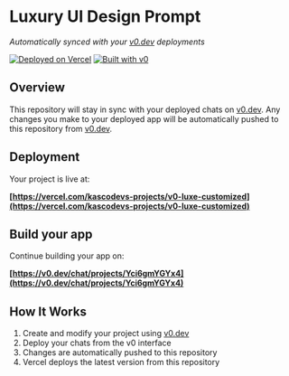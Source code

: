 # Luxury UI Design Prompt

*Automatically synced with your [v0.dev](https://v0.dev) deployments*

[![Deployed on Vercel](https://img.shields.io/badge/Deployed%20on-Vercel-black?style=for-the-badge&logo=vercel)](https://vercel.com/kascodevs-projects/v0-luxe-customized)
[![Built with v0](https://img.shields.io/badge/Built%20with-v0.dev-black?style=for-the-badge)](https://v0.dev/chat/projects/Yci6gmYGYx4)

## Overview

This repository will stay in sync with your deployed chats on [v0.dev](https://v0.dev).
Any changes you make to your deployed app will be automatically pushed to this repository from [v0.dev](https://v0.dev).

## Deployment

Your project is live at:

**[https://vercel.com/kascodevs-projects/v0-luxe-customized](https://vercel.com/kascodevs-projects/v0-luxe-customized)**

## Build your app

Continue building your app on:

**[https://v0.dev/chat/projects/Yci6gmYGYx4](https://v0.dev/chat/projects/Yci6gmYGYx4)**

## How It Works

1. Create and modify your project using [v0.dev](https://v0.dev)
2. Deploy your chats from the v0 interface
3. Changes are automatically pushed to this repository
4. Vercel deploys the latest version from this repository
